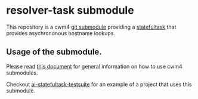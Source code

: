 # resolver-task submodule

This repository is a cwm4 [git submodule](https://git-scm.com/book/en/v2/Git-Tools-Submodules)
providing a [statefultask](https://github.com/CarloWood/ai-statefultask)
that provides asychrononous hostname lookups.

## Usage of the submodule.

Please read [this document](https://github.com/CarloWood/cwm4/blob/master/README_usage.md) for general information
on how to use cwm4 submodules.

Checkout [ai-statefultask-testsuite](https://github.com/CarloWood/ai-statefultask-testsuite)
for an example of a project that uses this submodule.
